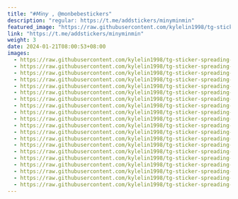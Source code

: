 ```yaml
---
title: "#𝘔𝘪𝘯𝘺 , @monbebestickers"
description: "regular: https://t.me/addstickers/minyminmin"
featured_image: "https://raw.githubusercontent.com/kylelin1998/tg-sticker-spreading-worldwide-images/main/img/67f1e824-ea3e-4613-a29b-7701b02997d2.jpg"
link: "https://t.me/addstickers/minyminmin"
weight: 3
date: 2024-01-21T08:00:53+08:00
images:
  - https://raw.githubusercontent.com/kylelin1998/tg-sticker-spreading-worldwide-images/main/img/67f1e824-ea3e-4613-a29b-7701b02997d2.jpg
  - https://raw.githubusercontent.com/kylelin1998/tg-sticker-spreading-worldwide-images/main/img/9724d97e-2e5f-4a6d-a897-188f881cb632.jpg
  - https://raw.githubusercontent.com/kylelin1998/tg-sticker-spreading-worldwide-images/main/img/37ce2db9-efeb-423b-90f2-f56593e86852.jpg
  - https://raw.githubusercontent.com/kylelin1998/tg-sticker-spreading-worldwide-images/main/img/453797c2-899f-4cdb-83b2-0491e02b01ed.jpg
  - https://raw.githubusercontent.com/kylelin1998/tg-sticker-spreading-worldwide-images/main/img/bf0fc9cd-c7f6-4431-b86c-1e15caeab0c4.jpg
  - https://raw.githubusercontent.com/kylelin1998/tg-sticker-spreading-worldwide-images/main/img/39ecf88d-c530-4c38-9907-6df5ea338966.jpg
  - https://raw.githubusercontent.com/kylelin1998/tg-sticker-spreading-worldwide-images/main/img/dfaeaa5a-d454-4162-bc34-d75009f48f58.jpg
  - https://raw.githubusercontent.com/kylelin1998/tg-sticker-spreading-worldwide-images/main/img/4e100a2c-d556-4c65-9b9f-448a0732c82b.jpg
  - https://raw.githubusercontent.com/kylelin1998/tg-sticker-spreading-worldwide-images/main/img/ebf982d0-f322-4969-9aa5-e7abde1e4d52.jpg
  - https://raw.githubusercontent.com/kylelin1998/tg-sticker-spreading-worldwide-images/main/img/76f1f615-9741-4cda-b71e-ed028c202271.jpg
  - https://raw.githubusercontent.com/kylelin1998/tg-sticker-spreading-worldwide-images/main/img/bb9db91f-7bde-42e8-b0ed-e93acd730f54.jpg
  - https://raw.githubusercontent.com/kylelin1998/tg-sticker-spreading-worldwide-images/main/img/221655da-4d49-45dc-81a9-f52daf849a8f.jpg
  - https://raw.githubusercontent.com/kylelin1998/tg-sticker-spreading-worldwide-images/main/img/591383e9-6273-4327-a54f-a04de3200d14.jpg
  - https://raw.githubusercontent.com/kylelin1998/tg-sticker-spreading-worldwide-images/main/img/1e2c274b-c83a-4b91-b52b-4f4ab43ad03a.jpg
  - https://raw.githubusercontent.com/kylelin1998/tg-sticker-spreading-worldwide-images/main/img/314104d3-321f-4a05-8d52-19a5455c7ba9.jpg
  - https://raw.githubusercontent.com/kylelin1998/tg-sticker-spreading-worldwide-images/main/img/307416ce-d325-4aa2-99ff-2d488adb0231.jpg
  - https://raw.githubusercontent.com/kylelin1998/tg-sticker-spreading-worldwide-images/main/img/79e48104-c3d9-4fc9-91fc-049a578aa6ee.jpg
  - https://raw.githubusercontent.com/kylelin1998/tg-sticker-spreading-worldwide-images/main/img/a7564b54-5049-4b95-b317-75d6a14451b4.jpg
  - https://raw.githubusercontent.com/kylelin1998/tg-sticker-spreading-worldwide-images/main/img/e4eed29d-f010-468c-b15b-4dbb2094d2c6.jpg
  - https://raw.githubusercontent.com/kylelin1998/tg-sticker-spreading-worldwide-images/main/img/86e85ebe-0c84-411a-8c1c-184001d899fe.jpg
---
```

